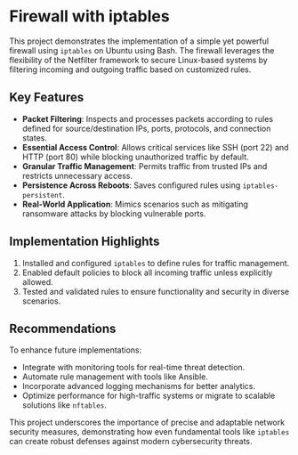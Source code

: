 # Firewall with iptables
This project demonstrates the implementation of a simple yet powerful firewall using `iptables` on Ubuntu using Bash. The firewall leverages the flexibility of the Netfilter framework to secure Linux-based systems by filtering incoming and outgoing traffic based on customized rules.

## Key Features
- **Packet Filtering**: Inspects and processes packets according to rules defined for source/destination IPs, ports, protocols, and connection states.
- **Essential Access Control**: Allows critical services like SSH (port 22) and HTTP (port 80) while blocking unauthorized traffic by default.
- **Granular Traffic Management**: Permits traffic from trusted IPs and restricts unnecessary access.
- **Persistence Across Reboots**: Saves configured rules using `iptables-persistent`.
- **Real-World Application**: Mimics scenarios such as mitigating ransomware attacks by blocking vulnerable ports.

## Implementation Highlights
1. Installed and configured `iptables` to define rules for traffic management.
2. Enabled default policies to block all incoming traffic unless explicitly allowed.
3. Tested and validated rules to ensure functionality and security in diverse scenarios.

## Recommendations
To enhance future implementations:
- Integrate with monitoring tools for real-time threat detection.
- Automate rule management with tools like Ansible.
- Incorporate advanced logging mechanisms for better analytics.
- Optimize performance for high-traffic systems or migrate to scalable solutions like `nftables`.

This project underscores the importance of precise and adaptable network security measures, demonstrating how even fundamental tools like `iptables` can create robust defenses against modern cybersecurity threats.
